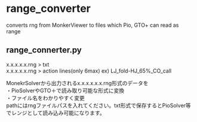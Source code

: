 # range_converter
converts rng from MonkerViewer to files which Pio, GTO+ can read as range   
## range_connerter.py
x.x.x.x.x.rng > txt   
x.x.x.x.x.rng > action lines(only 6max) ex) LJ_fold-HJ_65%_CO_call 
  
MonekrSolverから出力されるx.x.x.x.x.x.rng形式のデータを   
・PioSolverやGTO＋で読み取り可能な形式に変換    
・ファイル名をわかりやすく変更   
pathにはrngファイルパスを入れてください。txt形式で保存するとPioSolver等でレンジとして読み込み可能になります。
